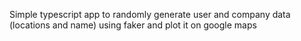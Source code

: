 
Simple typescript app to randomly generate user and company data (locations and name) using faker and plot it on google maps